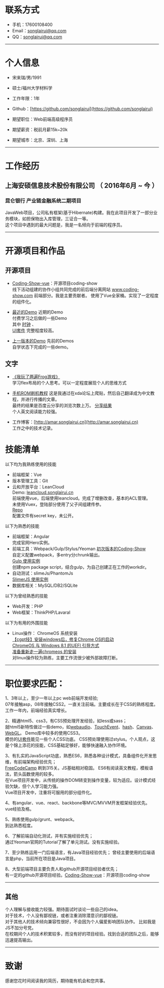 # 联系方式

- 手机：17600108400 
- Email：songlairui@qq.com 
- QQ：songlairui@qq.com

---

# 个人信息

 - 宋来瑞/男/1991 
 - 硕士/福州大学材料学 
 - 工作年限：1年
 - Github：[https://github.com/songlairui](https://github.com/songlairui)

 - 期望职位：Web前端高级程序员
 - 期望薪资：税前月薪15k~20k
 - 期望城市：北京、深圳、上海

---

# 工作经历

## 上海安硕信息技术股份有限公司 （ 2016年6月 ~ 今 ）

### 昆仑银行 产业链金融系统二期项目 
JavaWeb项目，公司私有框架(基于Hibernate)构建。我在此项目开发了一部分业务模块，如担保物出入库管理，三证合一等。  
这个项目中遇到的最大问题是，我是一名倾向于前端的程序员。  

---

# 开源项目和作品

## 开源项目

 - [Coding-Show-vue](https://github.com/HackerValley/Coding-Show-vue)：开源项目coding-show    
 线下活动组建的协作小组共同完成的前后端分离网站 www.coding-show.com 前端部分。我是主要贡献者。
 使用了Vue全家桶。实现了一定程度的组件化。 

 - [最近的Demo](https://songlairui.github.io/Combo-the-road/#list) 近期的Demo  
 付费学习之后做的一些Demo  
 其中 [时钟](https://songlairui.github.io/Combo-the-road/5_clock_ani/) 、  
 [UI套件](https://songlairui.github.io/Combo-the-road/1_practise_ui/) 完整程度较高。

 - [上一版本的Demo](https://songlairui.github.io/Practices-Demos/#文件夹部署) 先前的Demos  
 自学状态下完成的一些demo。

## 文字

- [《我玩了两遍Frog游戏》](http://www.jianshu.com/p/4a9d4aea1939)  
学习flex布局的个人思考。可以一定程度展现个人的思维方式  

- [手机ROM刷机教程](https://amar.songlairui.cn/m2note-flyme-5-5-12-31/) 
这是我通过在xda论坛上爬贴，然后自己翻译成为中文教程，并进行传播的文章。  
最终的结果是百度云分享的浏览次数上万。
[分享结果](https://ooo.0o0.ooo/2017/04/25/58feb84e170ff.png)  
个人英文阅读能力较强。

- 工作博客：[http://amar.songlairui.cn](http://amar.songlairui.cn)  
工作之中的技术记录。

# 技能清单
以下均为我熟练使用的技能

- 前端框架：Vue
- 版本管理工具：Git
- 云和开放平台：LeanCloud  
Demo: [leancloud.songlairui.cn](http://leancloud.songlairui.cn)  
前端使用vue，后端使用leancloud。完成了增删改查，基本的ACL管理。  
未使用Vuex，登陆部分使用了父子间组建传参。  
[Repo](https://coding.net/u/lary/p/aryLcloud)  
配置文件有secret key，未公开。

以下为熟悉的技能

- 前端框架：Angular  
完成官网Hero实例。
- 前端工具：Webpack/Gulp/Stylus/Yeoman
[初次版本的Coding-Show](https://github.com/HackerValley/Coding-Show-FrontEnd/tree/master/build)  
自定义配置webpack，多entry分chrunk输出。  
[Gulp 使用实例](songlairui.github.io/Combo-the-road/)  
创建npm package script，结合gulp，为自己创建正在工作的workdir。  
- 自动测试：slimeJs/PhantomJs  
[SlimerJS 使用实例](songlairui.github.io/Combo-the-road/14_auth_js/)  
- 数据库相关：MySQL/DB2/SQLite  

以下为曾经熟悉的技能

- Web开发：PHP
- Web框架：ThinkPHP/Lavaral  

以下为有用的外围技能  

- Linux操作： ChromeOS 系统安装  
[【cgpt技】安装windows后，修复Chrome OS的启动](http://tieba.baidu.com/p/3633924546?pid=65549761855&cid=0#65549761855)  
[ChromeOS 与 Windows 8.1 的UEFI 引导方式](http://tieba.baidu.com/p/3857206874?pid=70582146746&cid=0#70582146746)  
[准备重新走一遍chromeos 的安装](http://tieba.baidu.com/p/3848206643?pid=70373436712&cid=0#70373436712)  
对linux操作较为熟练，主要工作流很少被外部故障打断。  

---

# 职位要求匹配：

1、3年以上，至少一年以上pc web前端开发经验;  
07年接触asp，08年接触CSS2。一直关注前端。主要成长在于CSS的熟练程度。  
工作一年内，前端经验真实增长。

2、精通html5、css3，有CSS预处理开发经验，如less或sass；  
就html5新特性做过一些demo，如[webaudio](https://github.com/songlairui/Practices-Demos/tree/master/Exercises/webaudio)、[TouchEvent](https://github.com/songlairui/Practices-Demos/tree/master/Exercises/js/multitouch)、[hash](https://github.com/songlairui/Practices-Demos/tree/master/Exercises/js/hashchange)、[Canvas](https://github.com/songlairui/Practices-Demos/tree/master/Exercises/js/canvas-ani)、[WebGL](https://github.com/songlairui/Practices-Demos/tree/master/Exercises/webgl)。 
Demo库中较多的使用CSS3。   
模仿的[UI套件](https://songlairui.github.io/Combo-the-road/1_practise_ui/)能见一些个人CSS功底。
CSS预处理使用过stylus。个人观点，这是个锦上添花的技能，CSS基础足够好，能够快速融入协作环境。

3、有扎实的JavaScript功底，熟悉ES6，熟悉各种设计模式，具备组件化开发思维，有前端架构经验优先；  
[FreeCodeCamp](http://freecodecamp.cn) 刷到315关。JS基础相对稳固。 ES6有阅读英文教程，模板语法，箭头函数使用的较多。  
在Vue项目开发中，从传统的操作DOM转变到操作变量，较为适应。设计模式经验欠缺，但个人学习能力强。  
Vue项目开发中，注重将可服用的部分组件化。

4、有angular、vue、react、backbone等MVC/MVVM开发框架经验优先。  
vue经验及格。

5、熟练使用gulp/grunt、webpack。  
到达熟悉程度。

6、了解前端自动化测试，并有实施经验优先；  
通过Yeoman官网的Tutorial了解了单元测试。没有实施经验。

7、至少熟练运用一门后端语言，有Java项目经验优先；
曾经主要使用的后端语言是php，当前所在项目是Java项目。

8、大型前端项目主要负责人和github开源项目经验者优先；  
有一定的github开源项目经验。[Coding-Show-vue](https://github.com/HackerValley/Coding-Show-vue)：开源项目coding-show  

---

## 其他  

个人理解与接收能力较强。期待面试时谈论一些自己的idea。  
对于技术，个人没有鄙视链，或者注重消除潜意识的鄙视链。   
对于其他人的技术倾向兼容性很好，不会因为个人偏爱影响团队协作。 比如我是JS不加分号党。    
在校期间个人的技术积累较多，而没有好的项目经验。找到合适的团队之后，能够迅速提高输出。  

---

# 致谢
感谢您花时间阅读我的简历，期待能有机会和您共事。